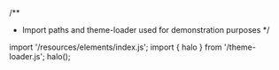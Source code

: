 <!--
type: template
name: accordion
-->
/**
 * Import paths and theme-loader used for demonstration purposes
 */

import '/resources/elements/index.js';
import { halo } from '/theme-loader.js';
halo();
